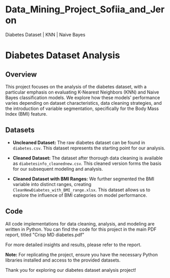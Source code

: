 # Data_Mining_Project_Sofiia_and_Jeron
Diabetes Dataset | KNN | Naive Bayes 

# Diabetes Dataset Analysis

## Overview
This project focuses on the analysis of the diabetes dataset, with a particular emphasis on evaluating K-Nearest Neighbors (KNN) and Naive Bayes classification models. We explore how these models' performance varies depending on dataset characteristics, data cleaning strategies, and the introduction of variable segmentation, specifically for the Body Mass Index (BMI) feature.

## Datasets
- **Uncleaned Dataset:** The raw diabetes dataset can be found in `diabetes.csv`. This dataset represents the starting point for our analysis.

- **Cleaned Dataset:** The dataset after thorough data cleaning is available as `diabetesinfo_cleanednew.csv`. This cleaned version forms the basis for our subsequent modeling and analysis.

- **Cleaned Dataset with BMI Ranges:** We further segmented the BMI variable into distinct ranges, creating `CleanNewDiabetes_with_BMI_range.xlsx`. This dataset allows us to explore the influence of BMI categories on model performance.

## Code
All code implementations for data cleaning, analysis, and modeling are written in Python. You can find the code for this project in the main PDF report, titled "Crisp MD diabetes.pdf"

For more detailed insights and results, please refer to the report.

**Note:** For replicating the project, ensure you have the necessary Python libraries installed and access to the provided datasets.

Thank you for exploring our diabetes dataset analysis project!
